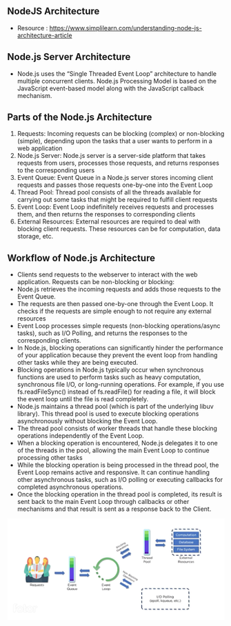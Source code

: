 ## NodeJS Architecture

- Resource : https://www.simplilearn.com/understanding-node-js-architecture-article 


## Node.js Server Architecture 
- Node.js uses the “Single Threaded Event Loop” architecture to handle multiple concurrent clients. Node.js Processing Model is based on the JavaScript event-based model along with the JavaScript callback mechanism.


## Parts of the Node.js Architecture
1. Requests: Incoming requests can be blocking (complex) or non-blocking (simple), depending upon the tasks that a user wants to perform in a web application
2. Node.js Server: Node.js server is a server-side platform that takes requests from users, processes those requests, and returns responses to the corresponding users
3. Event Queue: Event Queue in a Node.js server stores incoming client requests and passes those requests one-by-one into the Event Loop
4. Thread Pool: Thread pool consists of all the threads available for carrying out some tasks that might be required to fulfill client requests
5. Event Loop: Event Loop indefinitely receives requests and processes them, and then returns the responses to corresponding clients
6. External Resources: External resources are required to deal with blocking client requests. These resources can be for computation, data storage, etc.

## Workflow of Node.js Architecture
- Clients send requests to the webserver to interact with the web application. Requests can be non-blocking or blocking:
- Node.js retrieves the incoming requests and adds those requests to the Event Queue.
- The requests are then passed one-by-one through the Event Loop. It checks if the requests are simple enough to not require any external resources
- Event Loop processes simple requests (non-blocking operations/async tasks), such as I/O Polling, and returns the responses to the corresponding clients.
- In Node.js, blocking operations can significantly hinder the performance of your application because they prevent the event loop from handling other tasks while they are being executed. 
- Blocking operations in Node.js typically occur when synchronous functions are used to perform tasks such as heavy computation, synchronous file I/O, or long-running operations. For example, if you use fs.readFileSync() instead of fs.readFile() for reading a file, it will block the event loop until the file is read completely.
- Node.js maintains a thread pool (which is part of the underlying libuv library). This thread pool is used to execute blocking operations asynchronously without blocking the Event Loop.
- The thread pool consists of worker threads that handle these blocking operations independently of the Event Loop.
- When a blocking operation is encountered, Node.js delegates it to one of the threads in the pool, allowing the main Event Loop to continue processing other tasks
- While the blocking operation is being processed in the thread pool, the Event Loop remains active and responsive. It can continue handling other asynchronous tasks, such as I/O polling or executing callbacks for completed asynchronous operations.
- Once the blocking operation in the thread pool is completed, its result is sent back to the main Event Loop through callbacks or other mechanisms and that result is sent as a response back to the Client.

![Nodejs Architecture Workflow](nodejs-architecture-workflow.png)